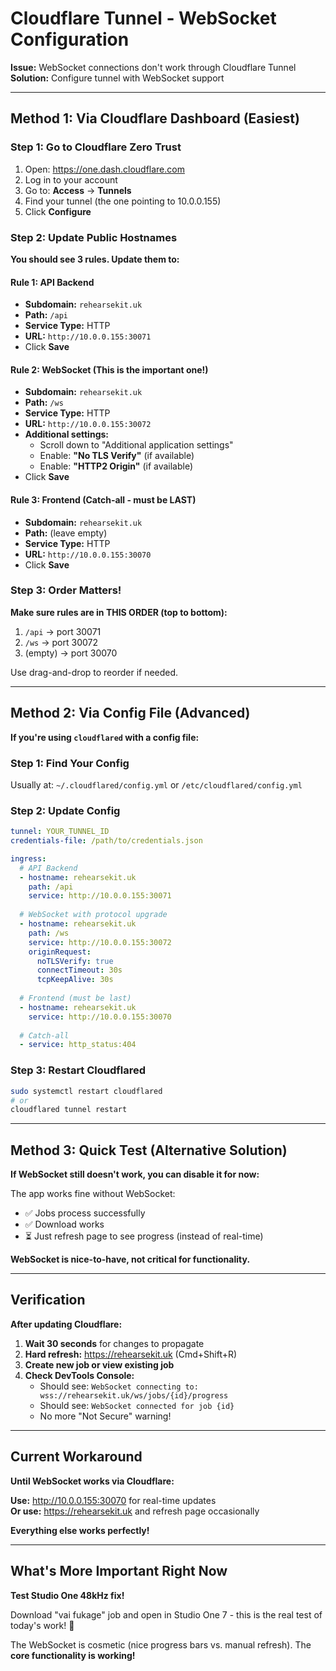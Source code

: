 # Cloudflare Tunnel - WebSocket Configuration

**Issue:** WebSocket connections don't work through Cloudflare Tunnel  
**Solution:** Configure tunnel with WebSocket support

---

## Method 1: Via Cloudflare Dashboard (Easiest)

### Step 1: Go to Cloudflare Zero Trust

1. Open: https://one.dash.cloudflare.com
2. Log in to your account
3. Go to: **Access** → **Tunnels**
4. Find your tunnel (the one pointing to 10.0.0.155)
5. Click **Configure**

### Step 2: Update Public Hostnames

**You should see 3 rules. Update them to:**

#### Rule 1: API Backend
- **Subdomain:** `rehearsekit.uk`
- **Path:** `/api`
- **Service Type:** HTTP
- **URL:** `http://10.0.0.155:30071`
- Click **Save**

#### Rule 2: WebSocket (This is the important one!)
- **Subdomain:** `rehearsekit.uk`
- **Path:** `/ws`
- **Service Type:** HTTP
- **URL:** `http://10.0.0.155:30072`
- **Additional settings:**
  - Scroll down to "Additional application settings"
  - Enable: **"No TLS Verify"** (if available)
  - Enable: **"HTTP2 Origin"** (if available)
- Click **Save**

#### Rule 3: Frontend (Catch-all - must be LAST)
- **Subdomain:** `rehearsekit.uk`
- **Path:** (leave empty)
- **Service Type:** HTTP
- **URL:** `http://10.0.0.155:30070`
- Click **Save**

### Step 3: Order Matters!

**Make sure rules are in THIS ORDER (top to bottom):**
1. `/api` → port 30071
2. `/ws` → port 30072
3. (empty) → port 30070

Use drag-and-drop to reorder if needed.

---

## Method 2: Via Config File (Advanced)

**If you're using `cloudflared` with a config file:**

### Step 1: Find Your Config

Usually at: `~/.cloudflared/config.yml` or `/etc/cloudflared/config.yml`

### Step 2: Update Config

```yaml
tunnel: YOUR_TUNNEL_ID
credentials-file: /path/to/credentials.json

ingress:
  # API Backend
  - hostname: rehearsekit.uk
    path: /api
    service: http://10.0.0.155:30071
  
  # WebSocket with protocol upgrade
  - hostname: rehearsekit.uk
    path: /ws
    service: http://10.0.0.155:30072
    originRequest:
      noTLSVerify: true
      connectTimeout: 30s
      tcpKeepAlive: 30s
  
  # Frontend (must be last)
  - hostname: rehearsekit.uk
    service: http://10.0.0.155:30070
  
  # Catch-all
  - service: http_status:404
```

### Step 3: Restart Cloudflared

```bash
sudo systemctl restart cloudflared
# or
cloudflared tunnel restart
```

---

## Method 3: Quick Test (Alternative Solution)

**If WebSocket still doesn't work, you can disable it for now:**

The app works fine without WebSocket:
- ✅ Jobs process successfully
- ✅ Download works
- ⏳ Just refresh page to see progress (instead of real-time)

**WebSocket is nice-to-have, not critical for functionality.**

---

## Verification

**After updating Cloudflare:**

1. **Wait 30 seconds** for changes to propagate
2. **Hard refresh:** https://rehearsekit.uk (Cmd+Shift+R)
3. **Create new job or view existing job**
4. **Check DevTools Console:**
   - Should see: `WebSocket connecting to: wss://rehearsekit.uk/ws/jobs/{id}/progress`
   - Should see: `WebSocket connected for job {id}`
   - No more "Not Secure" warning!

---

## Current Workaround

**Until WebSocket works via Cloudflare:**

**Use:** http://10.0.0.155:30070 for real-time updates  
**Or use:** https://rehearsekit.uk and refresh page occasionally

**Everything else works perfectly!**

---

## What's More Important Right Now

**Test Studio One 48kHz fix!**

Download "vai fukage" job and open in Studio One 7 - this is the real test of today's work! 🎸

The WebSocket is cosmetic (nice progress bars vs. manual refresh). The **core functionality is working!**

